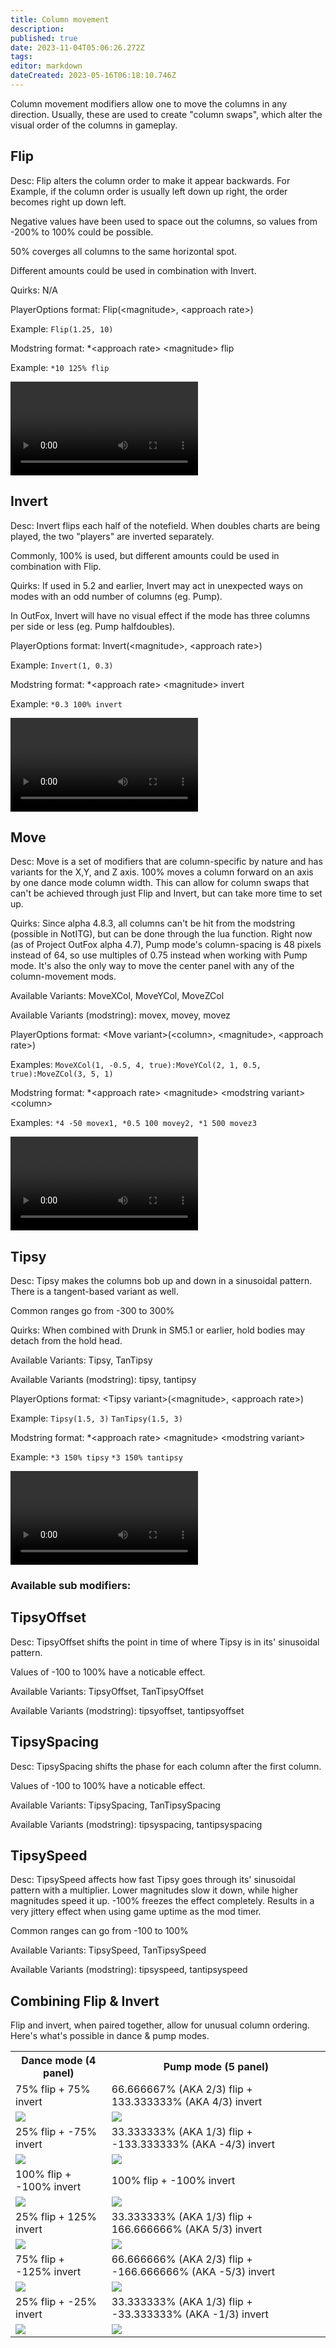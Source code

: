 ```yaml
---
title: Column movement
description: 
published: true
date: 2023-11-04T05:06:26.272Z
tags: 
editor: markdown
dateCreated: 2023-05-16T06:18:10.746Z
---
```


Column movement modifiers allow one to move the columns in any direction. Usually, these are used to create "column swaps", which alter the visual order of the columns in gameplay.

## Flip
Desc: Flip alters the column order to make it appear backwards. For Example, if the column order is usually left down up right, the order becomes right up down left.

Negative values have been used to space out the columns, so values from -200% to 100% could be possible.

50% coverges all columns to the same horizontal spot.

Different amounts could be used in combination with Invert.

Quirks: N/A

PlayerOptions format: Flip(\<magnitude\>, \<approach rate\>)

Example: `Flip(1.25, 10)`

Modstring format: *\<approach rate\> \<magnitude\> flip

Example: `*10 125% flip`

<video class="normal-scale-video" src="/resources/guide-to-modifiers/column-movement/flip.webm" controls="">Flip video example</video>

## Invert
Desc: Invert flips each half of the notefield. When doubles charts are being played, the two "players" are inverted separately.

Commonly, 100% is used, but different amounts could be used in combination with Flip.

Quirks: If used in 5.2 and earlier, Invert may act in unexpected ways on modes with an odd number of columns (eg. Pump).

In OutFox, Invert will have no visual effect if the mode has three columns per side or less (eg. Pump halfdoubles).

PlayerOptions format: Invert(\<magnitude\>, \<approach rate\>)

Example: `Invert(1, 0.3)`

Modstring format: *\<approach rate\> \<magnitude\> invert

Example: `*0.3 100% invert`

<video class="normal-scale-video" src="/resources/guide-to-modifiers/column-movement/invert.webm" controls="">Invert video example</video>

## Move
Desc: Move is a set of modifiers that are column-specific by nature and has variants for the X,Y, and Z axis. 100% moves a column forward on an axis by one dance mode column width. This can allow for column swaps that can't be achieved through just Flip and Invert, but can take more time to set up.

Quirks: Since alpha 4.8.3, all columns can't be hit from the modstring (possible in NotITG), but can be done through the lua function. Right now (as of Project OutFox alpha 4.7), Pump mode's column-spacing is 48 pixels instead of 64, so use multiples of 0.75 instead when working with Pump mode. It's also the only way to move the center panel with any of the column-movement mods.

Available Variants: MoveXCol, MoveYCol, MoveZCol

Available Variants (modstring): movex, movey, movez

PlayerOptions format: \<Move variant\>(\<column\>, \<magnitude\>, \<approach rate\>)

Examples: `MoveXCol(1, -0.5, 4, true):MoveYCol(2, 1, 0.5, true):MoveZCol(3, 5, 1)`

Modstring format: *\<approach rate\> \<magnitude\> \<modstring variant\>\<column\>

Examples: `*4 -50 movex1, *0.5 100 movey2, *1 500 movez3`

<video class="normal-scale-video" src="/resources/guide-to-modifiers/column-movement/move.webm" controls="">Move video example</video>

## Tipsy
Desc: Tipsy makes the columns bob up and down in a sinusoidal pattern. There is a tangent-based variant as well.

Common ranges go from -300 to 300%

Quirks: When combined with Drunk in SM5.1 or earlier, hold bodies may detach from the hold head.

Available Variants: Tipsy, TanTipsy

Available Variants (modstring): tipsy, tantipsy

PlayerOptions format: \<Tipsy variant\>(\<magnitude\>, \<approach rate\>)

Example: `Tipsy(1.5, 3)` `TanTipsy(1.5, 3)`

Modstring format: *\<approach rate\> \<magnitude\> \<modstring variant\>

Example: `*3 150% tipsy` `*3 150% tantipsy`

<video class="normal-scale-video" src="/resources/guide-to-modifiers/column-movement/tipsy.webm" controls="">Tipsy video example</video>

### Available sub modifiers:
## TipsyOffset
Desc: TipsyOffset shifts the point in time of where Tipsy is in its' sinusoidal pattern.

Values of -100 to 100% have a noticable effect.

Available Variants: TipsyOffset, TanTipsyOffset

Available Variants (modstring): tipsyoffset, tantipsyoffset

## TipsySpacing
Desc: TipsySpacing shifts the phase for each column after the first column.

Values of -100 to 100% have a noticable effect.

Available Variants: TipsySpacing, TanTipsySpacing

Available Variants (modstring): tipsyspacing, tantipsyspacing

## TipsySpeed
Desc: TipsySpeed affects how fast Tipsy goes through its' sinusoidal pattern with a multiplier. Lower magnitudes slow it down, while higher magnitudes speed it up. -100% freezes the effect completely. Results in a very jittery effect when using game uptime as the mod timer.

Common ranges can go from -100 to 100%

Available Variants: TipsySpeed, TanTipsySpeed

Available Variants (modstring): tipsyspeed, tantipsyspeed


## Combining Flip & Invert
Flip and invert, when paired together, allow for unusual column ordering. Here's what's possible in dance & pump modes.


<table>
  <tr>
    <th>Dance mode (4 panel)</th>
    <th>Pump mode (5 panel)</th>
  </tr>

  <tr>
    <td>75&percnt; flip + 75&percnt; invert</td>
    <td>66.666667&percnt; (AKA 2/3) flip + 133.333333&percnt; (AKA 4/3) invert</td>
  </tr>
  <tr>
    <td><img src="/resources/guide-to-modifiers/column-movement/75f+75i_dance.png"></td>
    <td><img src="/resources/guide-to-modifiers/column-movement/75f+75i_pump.png"></td>
  </tr>

  <tr>
    <td>25&percnt; flip +  -75&percnt; invert</td>
    <td>33.333333&percnt; (AKA 1/3) flip + -133.333333&percnt; (AKA -4/3) invert</td>
  </tr>
  <tr>
    <td><img src="/resources/guide-to-modifiers/column-movement/25f-75i_dance.png"></td>
    <td><img src="/resources/guide-to-modifiers/column-movement/25f-75i_pump.png"></td>
  </tr>

  <tr>
    <td>100&percnt; flip + -100&percnt; invert</td>
    <td>100&percnt; flip + -100&percnt; invert</td>
  </tr>
  <tr>
    <td><img src="/resources/guide-to-modifiers/column-movement/100f-100i_dance.png"></td>
    <td><img src="/resources/guide-to-modifiers/column-movement/100f-100i_pump.png"></td>
  </tr>

  <tr>
    <td>25&percnt; flip + 125&percnt; invert</td>
    <td>33.333333&percnt; (AKA 1/3) flip +  166.666666&percnt; (AKA 5/3) invert</td>
  </tr>
  <tr>
    <td><img src="/resources/guide-to-modifiers/column-movement/25f+125i_dance.png"></td>
    <td><img src="/resources/guide-to-modifiers/column-movement/25f+125i_pump.png"></td>
  </tr>

  <tr>
    <td>75&percnt; flip + -125&percnt; invert</td>
    <td>66.666666&percnt; (AKA 2/3) flip + -166.666666&percnt; (AKA -5/3) invert</td>
  </tr>
  <tr>
    <td><img src="/resources/guide-to-modifiers/column-movement/75f-125i_dance.png"></td>
    <td><img src="/resources/guide-to-modifiers/column-movement/75f-125i_pump.png"></td>
  </tr>

  <tr>
    <td>25&percnt; flip + -25&percnt; invert</td>
    <td>33.333333&percnt; (AKA 1/3) flip + -33.333333&percnt; (AKA -1/3) invert</td>
  </tr>
  <tr>
    <td><img src="/resources/guide-to-modifiers/column-movement/25f-25i_dance.png"></td>
    <td><img src="/resources/guide-to-modifiers/column-movement/25f-25i_pump.png"></td>
  </tr>
</table>
